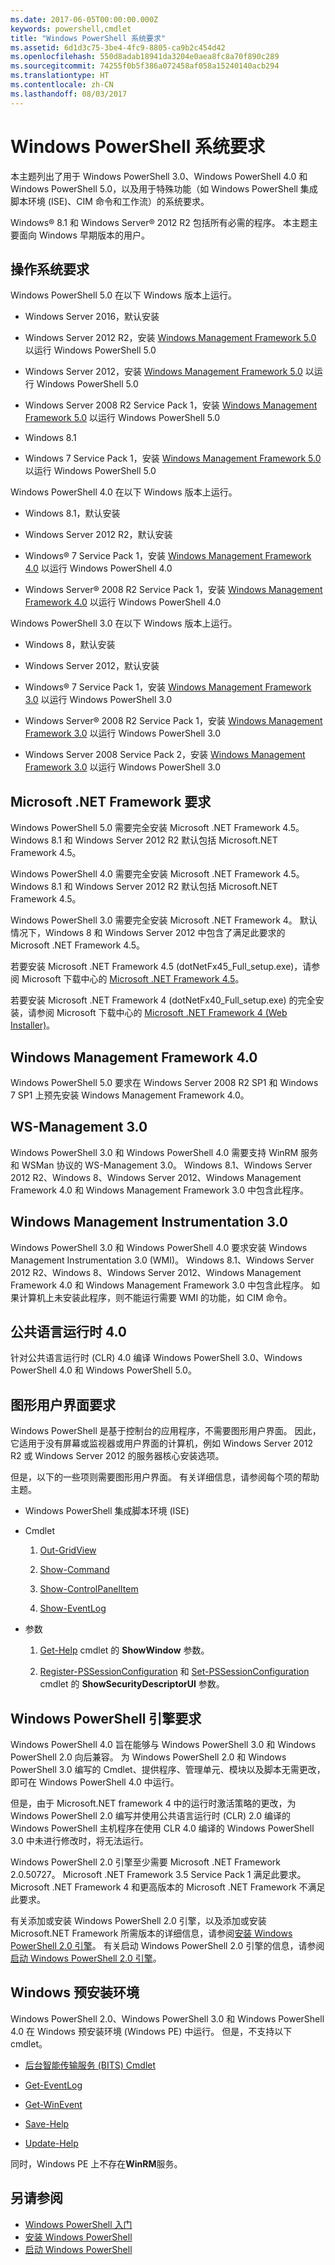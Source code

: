 ```yaml
---
ms.date: 2017-06-05T00:00:00.000Z
keywords: powershell,cmdlet
title: "Windows PowerShell 系统要求"
ms.assetid: 6d1d3c75-3be4-4fc9-8805-ca9b2c454d42
ms.openlocfilehash: 550d8adab18941da3204e0aea8fc8a70f890c289
ms.sourcegitcommit: 74255f0b5f386a072458af058a15240140acb294
ms.translationtype: HT
ms.contentlocale: zh-CN
ms.lasthandoff: 08/03/2017
---
```

# <a name="windows-powershell-system-requirements"></a>Windows PowerShell 系统要求
本主题列出了用于 Windows PowerShell 3.0、Windows PowerShell 4.0 和 Windows PowerShell 5.0，以及用于特殊功能（如 Windows PowerShell 集成脚本环境 (ISE)、CIM 命令和工作流）的系统要求。

Windows® 8.1 和 Windows Server® 2012 R2 包括所有必需的程序。 本主题主要面向 Windows 早期版本的用户。

## <a name="operating-system-requirements"></a>操作系统要求
Windows PowerShell 5.0 在以下 Windows 版本上运行。

-   Windows Server 2016，默认安装

-   Windows Server 2012 R2，安装 [Windows Management Framework 5.0](http://go.microsoft.com/fwlink/?LinkID=242919) 以运行 Windows PowerShell 5.0

-   Windows Server 2012，安装 [Windows Management Framework 5.0](http://go.microsoft.com/fwlink/?LinkID=242919) 以运行 Windows PowerShell 5.0

-   Windows Server 2008 R2 Service Pack 1，安装 [Windows Management Framework 5.0](http://go.microsoft.com/fwlink/?LinkID=242919) 以运行 Windows PowerShell 5.0

-   Windows 8.1

-   Windows 7 Service Pack 1，安装 [Windows Management Framework 5.0](http://go.microsoft.com/fwlink/?LinkID=242919) 以运行 Windows PowerShell 5.0

Windows PowerShell 4.0 在以下 Windows 版本上运行。

-   Windows 8.1，默认安装

-   Windows Server 2012 R2，默认安装

-   Windows® 7 Service Pack 1，安装 [Windows Management Framework 4.0](http://go.microsoft.com/fwlink/?LinkId=293881) 以运行 Windows PowerShell 4.0

-   Windows Server® 2008 R2 Service Pack 1，安装 [Windows Management Framework 4.0](http://go.microsoft.com/fwlink/?LinkId=293881) 以运行 Windows PowerShell 4.0

Windows PowerShell 3.0 在以下 Windows 版本上运行。

-   Windows 8，默认安装

-   Windows Server 2012，默认安装

-   Windows® 7 Service Pack 1，安装 [Windows Management Framework 3.0](http://www.microsoft.com/download/details.aspx?id=34595) 以运行 Windows PowerShell 3.0

-   Windows Server® 2008 R2 Service Pack 1，安装 [Windows Management Framework 3.0](http://www.microsoft.com/download/details.aspx?id=34595) 以运行 Windows PowerShell 3.0

-   Windows Server 2008 Service Pack 2，安装 [Windows Management Framework 3.0](http://www.microsoft.com/download/details.aspx?id=34595) 以运行 Windows PowerShell 3.0

## <a name="microsoft-net-framework-requirements"></a>Microsoft .NET Framework 要求
Windows PowerShell 5.0 需要完全安装 Microsoft .NET Framework 4.5。 Windows 8.1 和 Windows Server 2012 R2 默认包括 Microsoft.NET Framework 4.5。

Windows PowerShell 4.0 需要完全安装 Microsoft .NET Framework 4.5。 Windows 8.1 和 Windows Server 2012 R2 默认包括 Microsoft.NET Framework 4.5。

Windows PowerShell 3.0 需要完全安装 Microsoft .NET Framework 4。 默认情况下，Windows 8 和 Windows Server 2012 中包含了满足此要求的 Microsoft .NET Framework 4.5。

若要安装 Microsoft .NET Framework 4.5 (dotNetFx45_Full_setup.exe)，请参阅 Microsoft 下载中心的 [Microsoft .NET Framework 4.5](http://go.microsoft.com/fwlink/?LinkID=242919)。

若要安装 Microsoft .NET Framework 4 (dotNetFx40_Full_setup.exe) 的完全安装，请参阅 Microsoft 下载中心的 [Microsoft .NET Framework 4 (Web Installer)](http://go.microsoft.com/fwlink/?LinkID=212931)。

## <a name="windows-management-framework-40"></a>Windows Management Framework 4.0
Windows PowerShell 5.0 要求在 Windows Server 2008 R2 SP1 和 Windows 7 SP1 上预先安装 Windows Management Framework 4.0。

## <a name="ws-management-30"></a>WS-Management 3.0
Windows PowerShell 3.0 和 Windows PowerShell 4.0 需要支持 WinRM 服务和 WSMan 协议的 WS-Management 3.0。 Windows 8.1、Windows Server 2012 R2、Windows 8、Windows Server 2012、Windows Management Framework 4.0 和 Windows Management Framework 3.0 中包含此程序。

## <a name="windows-management-instrumentation-30"></a>Windows Management Instrumentation 3.0
Windows PowerShell 3.0 和 Windows PowerShell 4.0 要求安装 Windows Management Instrumentation 3.0 (WMI)。 Windows 8.1、Windows Server 2012 R2、Windows 8、Windows Server 2012、Windows Management Framework 4.0 和 Windows Management Framework 3.0 中包含此程序。 如果计算机上未安装此程序，则不能运行需要 WMI 的功能，如 CIM 命令。

## <a name="common-language-runtime-40"></a>公共语言运行时 4.0
针对公共语言运行时 (CLR) 4.0 编译 Windows PowerShell 3.0、Windows PowerShell 4.0 和 Windows PowerShell 5.0。

## <a name="graphical-user-interface-requirements"></a>图形用户界面要求
Windows PowerShell 是基于控制台的应用程序，不需要图形用户界面。 因此，它适用于没有屏幕或监视器或用户界面的计算机，例如 Windows Server 2012 R2 或 Windows Server 2012 的服务器核心安装选项。

但是，以下的一些项则需要图形用户界面。 有关详细信息，请参阅每个项的帮助主题。

-   Windows PowerShell 集成脚本环境 (ISE)

-   Cmdlet

    1.  [Out-GridView](https://technet.microsoft.com/en-us/library/70915a86-d753-464e-8349-cba02316154c)

    2.  [Show-Command](https://technet.microsoft.com/en-us/library/65bba50b-91a8-49d5-80a2-a30fc684ba41)

    3.  [Show-ControlPanelItem](https://technet.microsoft.com/en-us/library/0685d42c-37cc-498f-acf6-0ecfeb0cb162)

    4.  [Show-EventLog](https://technet.microsoft.com/en-us/library/a3b0f5ad-0438-42c7-915b-d1b4793a431c)

-   参数

    1.  [Get-Help](https://technet.microsoft.com/en-us/library/1f46eeb4-49d7-4bec-bb29-395d9b42f54a) cmdlet 的 **ShowWindow** 参数。

    2.  [Register-PSSessionConfiguration](https://technet.microsoft.com/en-us/library/e9152ae2-bd6d-4056-9bc7-dc1893aa29ea) 和 [Set-PSSessionConfiguration](https://technet.microsoft.com/en-us/library/b21fbad3-1759-4260-b206-dcb8431cd6ea) cmdlet 的 **ShowSecurityDescriptorUI** 参数。

## <a name="windows-powershell-engine-requirements"></a>Windows PowerShell 引擎要求
Windows PowerShell 4.0 旨在能够与 Windows PowerShell 3.0 和 Windows PowerShell 2.0 向后兼容。 为 Windows PowerShell 2.0 和 Windows PowerShell 3.0 编写的 Cmdlet、提供程序、管理单元、模块以及脚本无需更改，即可在 Windows PowerShell 4.0 中运行。

但是，由于 Microsoft.NET framework 4 中的运行时激活策略的更改，为 Windows PowerShell 2.0 编写并使用公共语言运行时 (CLR) 2.0 编译的 Windows PowerShell 主机程序在使用 CLR 4.0 编译的 Windows PowerShell 3.0 中未进行修改时，将无法运行。

Windows PowerShell 2.0 引擎至少需要 Microsoft .NET Framework 2.0.50727。 Microsoft .NET Framework 3.5 Service Pack 1 满足此要求。 Microsoft .NET Framework 4 和更高版本的 Microsoft .NET Framework 不满足此要求。

有关添加或安装 Windows PowerShell 2.0 引擎，以及添加或安装 Microsoft.NET Framework 所需版本的详细信息，请参阅[安装 Windows PowerShell 2.0 引擎](Installing-the-Windows-PowerShell-2.0-Engine.md)。 有关启动 Windows PowerShell 2.0 引擎的信息，请参阅[启动 Windows PowerShell 2.0 引擎](Starting-the-Windows-PowerShell-2.0-Engine.md)。

## <a name="windows-preinstallation-environment"></a>Windows 预安装环境
Windows PowerShell 2.0、Windows PowerShell 3.0 和 Windows PowerShell 4.0 在 Windows 预安装环境 (Windows PE) 中运行。 但是，不支持以下 cmdlet。

-   [后台智能传输服务 (BITS) Cmdlet](http://go.microsoft.com/fwlink/?LinkId=257514)

-   [Get-EventLog](https://technet.microsoft.com/en-us/library/b4985b11-82bf-487d-928d-becd96fc0419)

-   [Get-WinEvent](https://technet.microsoft.com/en-us/library/5fe94870-ed6b-4ce2-9500-93846cc65c95)

-   [Save-Help](https://technet.microsoft.com/en-us/library/aed94f90-b73f-4e25-a25d-7c18d9f161fa)

-   [Update-Help](https://technet.microsoft.com/en-us/library/93e1d870-ace6-432b-8778-8920291d7545)

同时，Windows PE 上不存在**WinRM**服务。

## <a name="see-also"></a>另请参阅
- [Windows PowerShell 入门](../getting-started/Getting-Started-with-Windows-PowerShell.md)
- [安装 Windows PowerShell](Installing-Windows-PowerShell.md)
- [启动 Windows PowerShell](https://technet.microsoft.com/en-us/library/8ec8c2d7-8e7c-4722-a3d2-498fe5739a8e)

